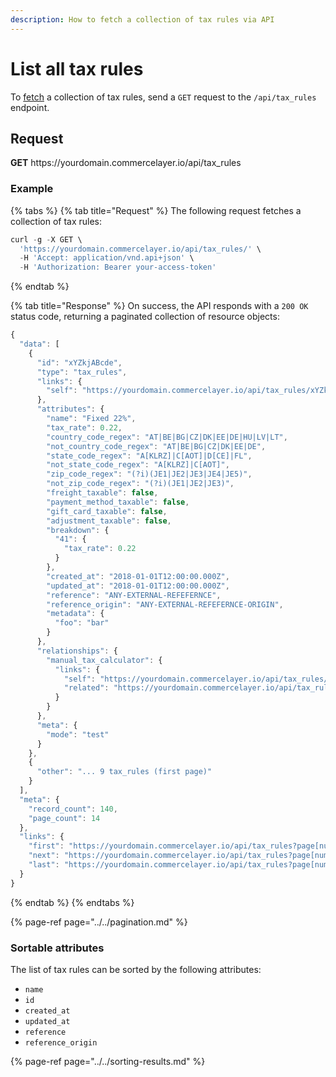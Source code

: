 ```yaml
---
description: How to fetch a collection of tax rules via API
---
```


# List all tax rules

To <a href="https://docs.commercelayer.io/developers/fetching-resources" target="_blank">fetch</a> a collection of tax rules, send a `GET` request to the `/api/tax_rules` endpoint.

## Request

**GET** https://<i></i>yourdomain.commercelayer.io/api/tax_rules

### **Example**

{% tabs %}
{% tab title="Request" %}
The following request fetches a collection of tax rules:

```javascript
curl -g -X GET \
  'https://yourdomain.commercelayer.io/api/tax_rules/' \
  -H 'Accept: application/vnd.api+json' \
  -H 'Authorization: Bearer your-access-token'
```
{% endtab %}

{% tab title="Response" %}
On success, the API responds with a `200 OK` status code, returning a paginated collection of resource objects:

```javascript
{
  "data": [
    {
      "id": "xYZkjABcde",
      "type": "tax_rules",
      "links": {
        "self": "https://yourdomain.commercelayer.io/api/tax_rules/xYZkjABcde"
      },
      "attributes": {
        "name": "Fixed 22%",
        "tax_rate": 0.22,
        "country_code_regex": "AT|BE|BG|CZ|DK|EE|DE|HU|LV|LT",
        "not_country_code_regex": "AT|BE|BG|CZ|DK|EE|DE",
        "state_code_regex": "A[KLRZ]|C[AOT]|D[CE]|FL",
        "not_state_code_regex": "A[KLRZ]|C[AOT]",
        "zip_code_regex": "(?i)(JE1|JE2|JE3|JE4|JE5)",
        "not_zip_code_regex": "(?i)(JE1|JE2|JE3)",
        "freight_taxable": false,
        "payment_method_taxable": false,
        "gift_card_taxable": false,
        "adjustment_taxable": false,
        "breakdown": {
          "41": {
            "tax_rate": 0.22
          }
        },
        "created_at": "2018-01-01T12:00:00.000Z",
        "updated_at": "2018-01-01T12:00:00.000Z",
        "reference": "ANY-EXTERNAL-REFEFERNCE",
        "reference_origin": "ANY-EXTERNAL-REFEFERNCE-ORIGIN",
        "metadata": {
          "foo": "bar"
        }
      },
      "relationships": {
        "manual_tax_calculator": {
          "links": {
            "self": "https://yourdomain.commercelayer.io/api/tax_rules/xYZkjABcde/relationships/manual_tax_calculator",
            "related": "https://yourdomain.commercelayer.io/api/tax_rules/xYZkjABcde/manual_tax_calculator"
          }
        }
      },
      "meta": {
        "mode": "test"
      }
    },
    {
      "other": "... 9 tax_rules (first page)"
    }
  ],
  "meta": {
    "record_count": 140,
    "page_count": 14
  },
  "links": {
    "first": "https://yourdomain.commercelayer.io/api/tax_rules?page[number]=1&page[size]=10",
    "next": "https://yourdomain.commercelayer.io/api/tax_rules?page[number]=2&page[size]=10",
    "last": "https://yourdomain.commercelayer.io/api/tax_rules?page[number]=14&page[size]=10"
  }
}
```
{% endtab %}
{% endtabs %}

{% page-ref page="../../pagination.md" %}

### Sortable attributes

The list of tax rules can be sorted by the following attributes:

* `name`
* `id`
* `created_at`
* `updated_at`
* `reference`
* `reference_origin`

{% page-ref page="../../sorting-results.md" %}

